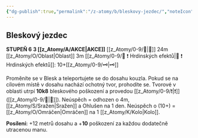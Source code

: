 ```yaml
---
{"dg-publish":true,"permalink":"/z-atomy/b/bleskovy-jezdec/","noteIcon":""}
---
```


## Bleskový jezdec
**STUPEŇ 6**
**3 [[z_Atomy/A/AKCE\|AKCE]]**
[[z_Atomy/0-9/👊\|👊]] 24m
[[z_Atomy/O/Oblast\|Oblast]] 3m
[[z_Atomy/0-9/📶 ❗ Hrdinských efektů\|📶 ❗ Hrdinských efektů]]: 10+[[z_Atomy/0-9/🗝\|🗝]]

Proměníte se v Blesk a teleportujete se do dosahu kouzla. Pokud se na cílovém místě v dosahu nachází ochotný tvor, prohodíte se. 
Tvorové v oblasti utrpí **10k8** bleskového poškození a provedou [[z_Atomy/0-9/❗\|❗]] ([[z_Atomy/0-9/💪\|💪]]).
Neúspěch = odhozen o 4m, [[z_Atomy/S/Sražen\|Sražen]] a Ohlušen na 1 den. Neúspěch o (10+) = [[z_Atomy/O/Omráčen\|Omráčen]] na 1 [[z_Atomy/K/Kolo\|Kolo]].

**Posílení:** +12 metrů dosahu a +**10** poškození za každou dodatečně utracenou manu.